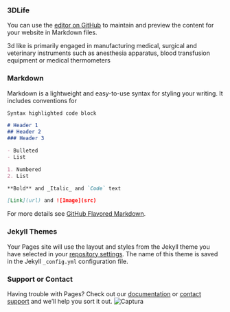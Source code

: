 ### 3DLife

You can use the [editor on GitHub](https://github.com/Ainhoa-Urtasun-UPNA/hohr-project-group-assignment-3dlife/edit/gh-pages/index.md) to maintain and preview the content for your website in Markdown files.


3d like is primarily engaged in manufacturing medical, surgical and veterinary instruments such as anesthesia apparatus, blood transfusion equipment or medical thermometers
### Markdown

Markdown is a lightweight and easy-to-use syntax for styling your writing. It includes conventions for

```markdown
Syntax highlighted code block

# Header 1
## Header 2
### Header 3

- Bulleted
- List

1. Numbered
2. List

**Bold** and _Italic_ and `Code` text

[Link](url) and ![Image](src)
```

For more details see [GitHub Flavored Markdown](https://guides.github.com/features/mastering-markdown/).

### Jekyll Themes

Your Pages site will use the layout and styles from the Jekyll theme you have selected in your [repository settings](https://github.com/Ainhoa-Urtasun-UPNA/hohr-project-group-assignment-3dlife/settings/pages). The name of this theme is saved in the Jekyll `_config.yml` configuration file.

### Support or Contact

Having trouble with Pages? Check out our [documentation](https://docs.github.com/categories/github-pages-basics/) or [contact support](https://support.github.com/contact) and we’ll help you sort it out.
![Captura](https://user-images.githubusercontent.com/78586957/116436616-db96b500-a84c-11eb-91a9-a9e68cb5492c.PNG)
